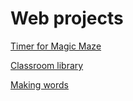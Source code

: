 # Web projects

[Timer for Magic Maze](https://captaincheetah.github.io/magic-maze/)

[Classroom library](https://captaincheetah.github.io/library/)

[Making words](https://captaincheetah.github.io/making-words/)
